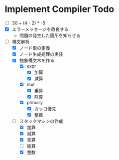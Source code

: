 # Implement Compiler Todo

- [ ] 30 + (4 - 2) * -5
- [x] エラーメッセージを改良する
    - 問題の発生した箇所を知らせる
- [ ] 構文解析
    - [x] ノード型の定義
    - [x] ノード生成処理の実装
    - [x] 抽象構文木を作る
        - [x] expr
            - [x] 加算
            - [x] 減算
        - [x] mul
            - [x] 乗算
            - [x] 除算
        - [x] primary
            - [x] カッコ優先
            - [x] 整数
    - [ ] スタックマシンの作成
        - [x] 加算
        - [x] 減算
        - [x] 乗算
        - [ ] 除算
        - [x] 整数
